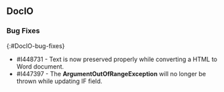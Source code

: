 ## DocIO

### Bug Fixes
{:#DocIO-bug-fixes}

* \#I448731 - Text is now preserved properly while converting a HTML to Word document.
* \#I447397 - The **ArgumentOutOfRangeException** will no longer be thrown while updating IF field.